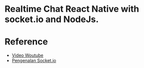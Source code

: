 # Realtime Chat React Native with socket.io and NodeJs.


# Reference

- [Video Woutube](https://www.youtube.com/watch?v=cfggyE1Ptbc)
- [Pengenalan Socket.io](https://medium.com/@afifafian_/berkenalan-dengan-socket-io-1b9db2d983f6)



